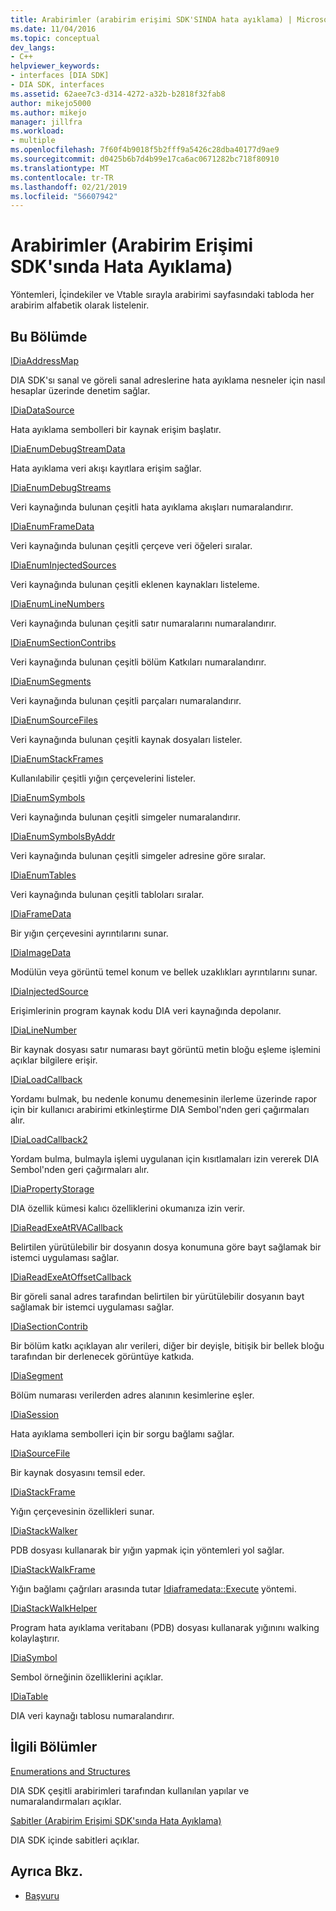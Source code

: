 ```yaml
---
title: Arabirimler (arabirim erişimi SDK'SINDA hata ayıklama) | Microsoft Docs
ms.date: 11/04/2016
ms.topic: conceptual
dev_langs:
- C++
helpviewer_keywords:
- interfaces [DIA SDK]
- DIA SDK, interfaces
ms.assetid: 62aee7c3-d314-4272-a32b-b2818f32fab8
author: mikejo5000
ms.author: mikejo
manager: jillfra
ms.workload:
- multiple
ms.openlocfilehash: 7f60f4b9018f5b2fff9a5426c28dba40177d9ae9
ms.sourcegitcommit: d0425b6b7d4b99e17ca6ac0671282bc718f80910
ms.translationtype: MT
ms.contentlocale: tr-TR
ms.lasthandoff: 02/21/2019
ms.locfileid: "56607942"
---
```

# <a name="interfaces-debug-interface-access-sdk"></a>Arabirimler (Arabirim Erişimi SDK'sında Hata Ayıklama)
Yöntemleri, İçindekiler ve Vtable sırayla arabirimi sayfasındaki tabloda her arabirim alfabetik olarak listelenir.

## <a name="in-this-section"></a>Bu Bölümde

[IDiaAddressMap](../../debugger/debug-interface-access/idiaaddressmap.md)

DIA SDK'sı sanal ve göreli sanal adreslerine hata ayıklama nesneler için nasıl hesaplar üzerinde denetim sağlar.

[IDiaDataSource](../../debugger/debug-interface-access/idiadatasource.md)

Hata ayıklama sembolleri bir kaynak erişim başlatır.

[IDiaEnumDebugStreamData](../../debugger/debug-interface-access/idiaenumdebugstreamdata.md)

Hata ayıklama veri akışı kayıtlara erişim sağlar.

[IDiaEnumDebugStreams](../../debugger/debug-interface-access/idiaenumdebugstreams.md)

Veri kaynağında bulunan çeşitli hata ayıklama akışları numaralandırır.

[IDiaEnumFrameData](../../debugger/debug-interface-access/idiaenumframedata.md)

Veri kaynağında bulunan çeşitli çerçeve veri öğeleri sıralar.

[IDiaEnumInjectedSources](../../debugger/debug-interface-access/idiaenuminjectedsources.md)

Veri kaynağında bulunan çeşitli eklenen kaynakları listeleme.

[IDiaEnumLineNumbers](../../debugger/debug-interface-access/idiaenumlinenumbers.md)

Veri kaynağında bulunan çeşitli satır numaralarını numaralandırır.

[IDiaEnumSectionContribs](../../debugger/debug-interface-access/idiaenumsectioncontribs.md)

Veri kaynağında bulunan çeşitli bölüm Katkıları numaralandırır.

[IDiaEnumSegments](../../debugger/debug-interface-access/idiaenumsegments.md)

Veri kaynağında bulunan çeşitli parçaları numaralandırır.

[IDiaEnumSourceFiles](../../debugger/debug-interface-access/idiaenumsourcefiles.md)

Veri kaynağında bulunan çeşitli kaynak dosyaları listeler.

[IDiaEnumStackFrames](../../debugger/debug-interface-access/idiaenumstackframes.md)

Kullanılabilir çeşitli yığın çerçevelerini listeler.

[IDiaEnumSymbols](../../debugger/debug-interface-access/idiaenumsymbols.md)

Veri kaynağında bulunan çeşitli simgeler numaralandırır.

[IDiaEnumSymbolsByAddr](../../debugger/debug-interface-access/idiaenumsymbolsbyaddr.md)

Veri kaynağında bulunan çeşitli simgeler adresine göre sıralar.

[IDiaEnumTables](../../debugger/debug-interface-access/idiaenumtables.md)

Veri kaynağında bulunan çeşitli tabloları sıralar.

[IDiaFrameData](../../debugger/debug-interface-access/idiaframedata.md)

Bir yığın çerçevesini ayrıntılarını sunar.

[IDiaImageData](../../debugger/debug-interface-access/idiaimagedata.md)

Modülün veya görüntü temel konum ve bellek uzaklıkları ayrıntılarını sunar.

[IDiaInjectedSource](../../debugger/debug-interface-access/idiainjectedsource.md)

Erişimlerinin program kaynak kodu DIA veri kaynağında depolanır.

[IDiaLineNumber](../../debugger/debug-interface-access/idialinenumber.md)

Bir kaynak dosyası satır numarası bayt görüntü metin bloğu eşleme işlemini açıklar bilgilere erişir.

[IDiaLoadCallback](../../debugger/debug-interface-access/idialoadcallback.md)

Yordamı bulmak, bu nedenle konumu denemesinin ilerleme üzerinde rapor için bir kullanıcı arabirimi etkinleştirme DIA Sembol'nden geri çağırmaları alır.

[IDiaLoadCallback2](../../debugger/debug-interface-access/idialoadcallback2.md)

Yordam bulma, bulmayla işlemi uygulanan için kısıtlamaları izin vererek DIA Sembol'nden geri çağırmaları alır.

[IDiaPropertyStorage](../../debugger/debug-interface-access/idiapropertystorage.md)

DIA özellik kümesi kalıcı özelliklerini okumanıza izin verir.

[IDiaReadExeAtRVACallback](../../debugger/debug-interface-access/idiareadexeatrvacallback.md)

Belirtilen yürütülebilir bir dosyanın dosya konumuna göre bayt sağlamak bir istemci uygulaması sağlar.

[IDiaReadExeAtOffsetCallback](../../debugger/debug-interface-access/idiareadexeatoffsetcallback.md)

Bir göreli sanal adres tarafından belirtilen bir yürütülebilir dosyanın bayt sağlamak bir istemci uygulaması sağlar.

[IDiaSectionContrib](../../debugger/debug-interface-access/idiasectioncontrib.md)

Bir bölüm katkı açıklayan alır verileri, diğer bir deyişle, bitişik bir bellek bloğu tarafından bir derlenecek görüntüye katkıda.

[IDiaSegment](../../debugger/debug-interface-access/idiasegment.md)

Bölüm numarası verilerden adres alanının kesimlerine eşler.

[IDiaSession](../../debugger/debug-interface-access/idiasession.md)

Hata ayıklama sembolleri için bir sorgu bağlamı sağlar.

[IDiaSourceFile](../../debugger/debug-interface-access/idiasourcefile.md)

Bir kaynak dosyasını temsil eder.

[IDiaStackFrame](../../debugger/debug-interface-access/idiastackframe.md)

Yığın çerçevesinin özellikleri sunar.

[IDiaStackWalker](../../debugger/debug-interface-access/idiastackwalker.md)

PDB dosyası kullanarak bir yığın yapmak için yöntemleri yol sağlar.

[IDiaStackWalkFrame](../../debugger/debug-interface-access/idiastackwalkframe.md)

Yığın bağlamı çağrıları arasında tutar [Idiaframedata::Execute](../../debugger/debug-interface-access/idiaframedata-execute.md) yöntemi.

[IDiaStackWalkHelper](../../debugger/debug-interface-access/idiastackwalkhelper.md)

Program hata ayıklama veritabanı (PDB) dosyası kullanarak yığınını walking kolaylaştırır.

[IDiaSymbol](../../debugger/debug-interface-access/idiasymbol.md)

Sembol örneğinin özelliklerini açıklar.

[IDiaTable](../../debugger/debug-interface-access/idiatable.md)

DIA veri kaynağı tablosu numaralandırır.

## <a name="related-sections"></a>İlgili Bölümler
[Enumerations and Structures](../../debugger/debug-interface-access/enumerations-and-structures.md)

DIA SDK çeşitli arabirimleri tarafından kullanılan yapılar ve numaralandırmaları açıklar.

[Sabitler (Arabirim Erişimi SDK'sında Hata Ayıklama)](../../debugger/debug-interface-access/constants-debug-interface-access-sdk.md)

DIA SDK içinde sabitleri açıklar.

## <a name="see-also"></a>Ayrıca Bkz.

- [Başvuru](../../debugger/debug-interface-access/debug-interface-access-sdk-reference.md)